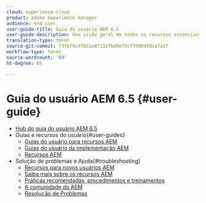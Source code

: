 ```yaml
---
cloud: experience-cloud
product: adobe experience manager
audience: end-user
user-guide-title: Guia do usuário AEM 6.5
user-guide-description: Uma visão geral de todos os recursos essenciais para entender, instalar, gerenciar e usar o AEM 6.5
translation-type: tm+mt
source-git-commit: 73fbf9c4f631e87132fbd9ef5cf769b4f8ce7a17
workflow-type: tm+mt
source-wordcount: '60'
ht-degree: 6%

---
```



# Guia do usuário AEM 6.5 {#user-guide}

+ [Hub do guia do usuário AEM 6.5](home.md)
+ Guias e recursos do usuário{#user-guides}
   + [Guias do usuário para recursos AEM](capabilities.md)
   + [Guias do usuário da implementação AEM](implementation.md)
   + [Recursos AEM](resources.md)
+ Solução de problemas e Ajuda{#troubleshooting}
   + [Recursos para novos usuários AEM](new.md)
   + [Saiba mais sobre os recursos AEM](learn.md)
   + [Práticas recomendadas, procedimentos e treinamentos](best-practice.md)
   + [A comunidade do AEM](community.md)
   + [Resolução de Problemas](troubleshooting.md)
